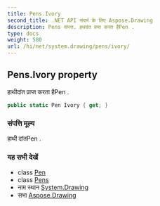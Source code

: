 ```yaml
---
title: Pens.Ivory
second_title: .NET API संदर्भ के लिए Aspose.Drawing
description: Pens संपत्त. हथदंत प्रप्त करत हैPen .
type: docs
weight: 580
url: /hi/net/system.drawing/pens/ivory/
---
```

## Pens.Ivory property

हाथीदांत प्राप्त करता हैPen .

```csharp
public static Pen Ivory { get; }
```

### संपत्ति मूल्य

हाथी दांतPen .

### यह सभी देखें

* class [Pen](../../pen/)
* class [Pens](../)
* नाम स्थान [System.Drawing](../../pens/)
* सभा [Aspose.Drawing](../../../)


